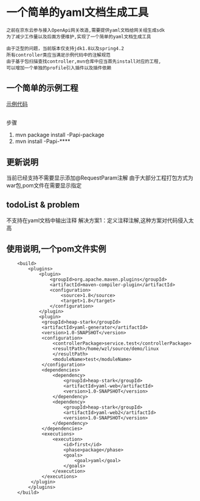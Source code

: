 # 一个简单的yaml文档生成工具
```
之前在京东云参与接入OpenApi网关改造,需要提供yaml文档给网关组生成sdk
为了减少工作量以及后面方便维护,实现了一个简单的yaml文档生成工具
```
```
由于泛型的问题，当前版本仅支持jdk1.8以及spring4.2
所有controller类应当满足示例代码中的注解规范
由于基于包扫描查找controller,mvn仓库中应当首先install对应的工程,
可以增加一个单独的profile引入插件以及插件依赖
``` 
## 一个简单的示例工程

[示例代码](https://github.com/heapStark/yaml-generator-demo)
##
步骤
1.  mvn package install -Papi-package
2.  mvn install -Papi-****
## 更新说明
当前已经支持不需要显示添加@RequestParam注解
由于大部分工程打包方式为war包,pom文件在需要显示指定
## todoList & problem
不支持在yaml文档中输出注释
解决方案1：定义注释注解,这种方案对代码侵入太高
## 使用说明,一个pom文件实例

```
    <build>
        <plugins>
            <plugin>
                <groupId>org.apache.maven.plugins</groupId>
                <artifactId>maven-compiler-plugin</artifactId>
                <configuration>
                    <source>1.8</source>
                    <target>1.8</target>
                </configuration>
            </plugin>
            <plugin>
             <groupId>heap-stark</groupId>
             <artifactId>yaml-generator</artifactId>
             <version>1.0-SNAPSHOT</version>
             <configuration>
                 <controllerPackage>service.test</controllerPackage>
                 <resultPath>/home/wzl/source/demo/linux
                 </resultPath>
                 <moduleName>test</moduleName>
             </configuration>
             <dependencies>
                 <dependency>
                     <groupId>heap-stark</groupId>
                     <artifactId>yaml-web</artifactId>
                     <version>1.0-SNAPSHOT</version>
                 </dependency>
                 <dependency>
                     <groupId>heap-stark</groupId>
                     <artifactId>yaml-web2</artifactId>
                     <version>1.0-SNAPSHOT</version>
                 </dependency>
             </dependencies>
             <executions>
                 <execution>
                     <id>first</id>
                     <phase>package</phase>
                     <goals>
                         <goal>yaml</goal>
                     </goals>
                 </execution>
             </executions>
         </plugin>
        </plugins>
    </build>
```


